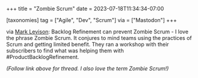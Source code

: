+++
title = "Zombie Scrum"
date = 2023-07-18T11:34:34-07:00

[taxonomies]
tag = ["Agile", "Dev", "Scrum"]
via = ["Mastodon"]
+++

via [Mark Levison](https://agilealliance.social/@mlevison/110730971864854219): Backlog Refinement can prevent Zombie Scrum - I love the phrase Zombie Scrum. It conjures to mind teams using the practices of Scrum and getting limited benefit. They ran a workshop with their subscribers to find what was helping them with #ProductBacklogRefinement.

<!-- more -->

_(Follow link above for thread. I also love the term Zombie Scrum!)_
